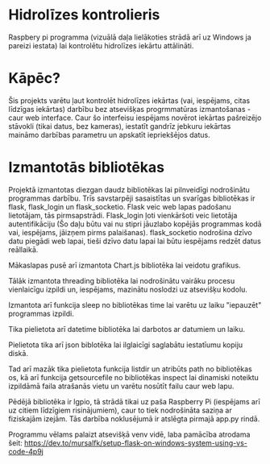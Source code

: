 # Hidrolīzes kontrolieris
Raspbery pi programma (vizuālā daļa lielākoties strādā arī uz Windows ja pareizi iestata) lai kontrolētu hidrolīzes iekārtu attālināti.

# Kāpēc?
Šis projekts varētu ļaut kontrolēt hidrolīzes iekārtas (vai, iespējams, citas līdzīgas iekārtas) darbību bez atsevišķas progrmmatūras izmantošanas - caur web interface.
Caur šo interfeisu iespējams novērot iekārtas pašreizējo stāvokli (tikai datus, bez kameras), iestatīt gandrīz jebkuru iekārtas maināmo darbības parametru un apskatīt iepriekšējos datus.

# Izmantotās bibliotēkas
Projektā izmantotas diezgan daudz bibliotēkas lai pilnveidīgi nodrošinātu programmas darbību.
Trīs savstarpēji sasaistītas un svarīgas bibliotēkas ir flask, flask_login un flask_socketio.
  Flask veic web lapas padošanu lietotājam, tās pirmsapstrādi.
  Flask_login ļoti vienkāršoti veic lietotāja autentifikāciju (Šo daļu būtu vai nu stipri jāuzlabo kopējās programmas kodā vai, iespējams, jāizņem pirms palaišanas).
  flask_socketio nodrošina dzīvo datu piegādi web lapai, tieši dzīvo datu lapai lai būtu iespējams redzēt datus reāllaikā.

Mākaslapas pusē arī izmantota Chart.js bibliotēka lai veidotu grafikus.

Tālāk izmantota threading bibliotēka lai nodrošinātu vairāku procesu vienlaicīgu izpildi un, iespējams, mazinātu noslodzi uz atsevišķu kodolu.

Izmantota arī funkcija sleep no bibliotēkas time lai varētu uz laiku "iepauzēt" programmas izpildi.

Tika pielietota arī datetime bibliotēka lai darbotos ar datumiem un laiku.

Pielietota tika arī json biblotēka lai ilglaicīgi saglabātu iestatīumu kopiju diskā.

Tad arī mazāk tika pielietota funkcija listdir un atribūts path no bibliotēkas os, kā arī funkcija getsourcefile no bibliotēkas inspect lai dinamiski noteiktu izpildāmā faila atrašanās vietu un varētu nosūtīt failu caur web lapu.

Pēdējā bibliotēka ir lgpio, tā strādā tikai uz paša Raspberry Pi (iespējams arī uz citiem līdzīgiem risinājumiem), caur to tiek nodrošināta saziņa ar fiziskajām izejām. Tās darbība noklusējumā ir atslēgta pirmajā app.py rindā.


Programmu vēlams palaizt atsevišķā venv vidē, laba pamācība atrodama šeit: https://dev.to/mursalfk/setup-flask-on-windows-system-using-vs-code-4p9j
